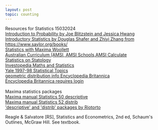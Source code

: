 ```yaml
---
layout: post
topic: counting
---
```

Resources for Statistics 15032024  
<a href="https://drive.google.com/file/d/1VmkAAGOYCTORq1wxSQqy255qLJjTNvBI/edit" target="_blank">Introduction to Probability by Joe Blitzstein and Jessica Hwang</a>     
<a href="https://saylordotorg.github.io/text_introductory-statistics/index.html" target="_blank">Introductory Statistics by Douglas Shafer and Zhiyi Zhang from https://www.saylor.org/books/</a>        
<a href="https://home.csulb.edu/~woollett/stat.html" target="_blank">Statistics with Maxima Woollett</a>    
<a href="https://www.amsi.org.au/ESA_Senior_Years/seniors_years.html" target="_blank">Australian Curriculum (AMSI, AMSI Schools,AMSI Calculate</a>    
<a href="https://www.statology.org/tutorials/" target="_blank">Statistics on Statology</a>    
<a href="https://www.investopedia.com/math-and-statistics-4689831" target="_blank">Investopedia Maths and Statistics</a>  
<a href="http://www.stat.yale.edu/Courses/1997-98/101/stat101.htm" target="_blank">Yale 1997-98 Statistical Topics</a>    
<a href="https://library.eb.co.uk/levels/adult/article/geometric-distribution/637542" target="_blank">geometric distribution info Encyclopedia Britannica <br/>Encyclopedia Britannica requires login <br/></a>  
Maxima statistics packages   
<a href="https://maxima.sourceforge.io/docs/manual/maxima_211.html" target="_blank">Maxima manual Statistics 50 descriptive</a>        
<a href="https://maxima.sourceforge.io/docs/manual/maxima_218.html" target="_blank">Maxima manual Statistics 52 distrib</a>      
<a href="https://riotorto.users.sourceforge.net/Maxima/descriptive/index.html" target="_blank">'descriptive' and 'distrib' packages by Riotorto</a>      

Reagle & Salvatore [RS], Statistics and Econometrics, 2nd ed, Schaum's Outlines, McGraw Hill. See textbook.  

  
 



<!--a href="https://www.w3schools.com/" target="_blank">Visit W3Schools!</a-->
<!--https://narkive.com/5dpqQgt3:2.571.143-->